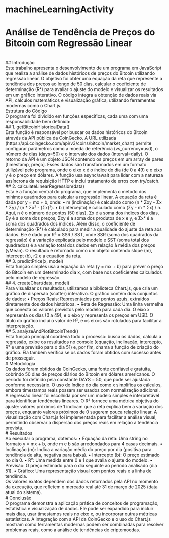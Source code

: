 # machineLearningActivity

# Análise de Tendência de Preços do Bitcoin com Regressão Linear
</br>
## Introdução
</br>
Este trabalho apresenta o desenvolvimento de um programa em JavaScript que realiza a análise de dados históricos de preços do Bitcoin utilizando regressão linear. O objetivo foi obter uma equação da reta que represente a tendência dos preços ao longo de 50 dias, calcular o coeficiente de determinação (R²) para avaliar o ajuste do modelo e visualizar os resultados em um gráfico interativo. O código integra a obtenção de dados reais via API, cálculos matemáticos e visualização gráfica, utilizando ferramentas modernas como o Chart.js.
</br>
Estrutura do Código
</br>
O programa foi dividido em funções específicas, cada uma com uma responsabilidade bem definida:
</br>
## 1.	getBitcoinHistoricalData()
</br>
Esta função é responsável por buscar os dados históricos do Bitcoin através da API pública da CoinGecko. A URL utilizada (https://api.coingecko.com/api/v3/coins/bitcoin/market_chart) permite configurar parâmetros como a moeda de referência (vs_currency=usd), o número de dias (days=50) e o intervalo dos dados (interval=daily). O retorno da API é um objeto JSON contendo os preços em um array de pares [timestamp, preço]. Esses dados são transformados em um formato utilizável pelo programa, onde o eixo x é o índice do dia (de 0 a 49) e o eixo y é o preço em dólares. A função usa async/await para lidar com a natureza assíncrona da requisição HTTP e inclui tratamento de erros com try/catch.
</br>
## 2.	calculateLinearRegression(data)
</br>
Esta é a função central do programa, que implementa o método dos mínimos quadrados para calcular a regressão linear. A equação da reta é dada por y = mx + b, onde:
•	m (inclinação) é calculado como (n * Σxy - Σx * Σy) / (n * Σx² - (Σx)²).
•	b (intercepto) é calculado como (Σy - m * Σx) / n. Aqui, n é o número de pontos (50 dias), Σx é a soma dos índices dos dias, Σy é a soma dos preços, Σxy é a soma dos produtos de x e y, e Σx² é a soma dos quadrados dos índices.
Além disso, o coeficiente de determinação (R²) é calculado para medir a qualidade do ajuste da reta aos dados. Ele é dado por R² = SSR / SST, onde SSR (soma dos quadrados da regressão) é a variação explicada pelo modelo e SST (soma total dos quadrados) é a variação total dos dados em relação à média dos preços (yMean). O resultado é retornado como um objeto contendo slope (m), intercept (b), r2 e a equation da reta.
</br>
## 3.	predictPrice(x, model)
</br>
Esta função simples usa a equação da reta (y = mx + b) para prever o preço do Bitcoin em um determinado dia x, com base nos coeficientes calculados pelo modelo de regressão.
</br>
## 4.	createChart(data, model)
</br>
Para visualizar os resultados, utilizamos a biblioteca Chart.js, que cria um gráfico de dispersão (scatter) interativo. O gráfico contém dois conjuntos de dados:
•	Preços Reais: Representados por pontos azuis, extraídos diretamente dos dados históricos.
•	Reta de Regressão: Uma linha vermelha que conecta os valores previstos pelo modelo para cada dia. O eixo x representa os dias (0 a 49), e o eixo y representa os preços em USD. O título do gráfico inclui o valor de R², e os eixos são rotulados para facilitar a interpretação.
</br>
## 5.	analyzeAndPlotBitcoinTrend()
</br>
Esta função principal coordena todo o processo: busca os dados, calcula a regressão, exibe os resultados no console (equação, inclinação, intercepto, R² e uma previsão para o dia 51) e, por fim, chama a função de criação do gráfico. Ela também verifica se os dados foram obtidos com sucesso antes de prosseguir.
</br>
# Metodologia
</br>
Os dados foram obtidos da CoinGecko, uma fonte confiável e gratuita, cobrindo 50 dias de preços diários do Bitcoin em dólares americanos. O período foi definido pela constante DAYS = 50, que pode ser ajustada conforme necessário. O uso do índice do dia como x simplifica os cálculos, embora timestamps reais possam ser usados com normalização adicional.
A regressão linear foi escolhida por ser um modelo simples e interpretável para identificar tendências lineares. O R² fornece uma métrica objetiva do ajuste: valores próximos de 1 indicam que a reta explica bem a variação dos preços, enquanto valores próximos de 0 sugerem pouca relação linear.
A visualização com Chart.js foi implementada para facilitar a análise visual, permitindo observar a dispersão dos preços reais em relação à tendência prevista.
</br>
# Resultados
</br>
Ao executar o programa, obtemos:
•	Equação da reta: Uma string no formato y = mx + b, onde m e b são arredondados para 4 casas decimais.
•	Inclinação (m): Indica a variação média do preço por dia (positiva para tendência de alta, negativa para baixa).
•	Intercepto (b): O preço estimado no dia 0.
•	R²: Uma medida entre 0 e 1 que avalia o ajuste do modelo.
•	Previsão: O preço estimado para o dia seguinte ao período analisado (dia 51).
•	Gráfico: Uma representação visual com pontos reais e a linha de tendência.
</br>
Os valores exatos dependem dos dados retornados pela API no momento da execução, que refletem o mercado real até 31 de março de 2025 (data atual do sistema).
</br>
# Conclusão
</br>
O programa demonstra a aplicação prática de conceitos de programação, estatística e visualização de dados. Ele pode ser expandido para incluir mais dias, usar timestamps reais no eixo x, ou incorporar outras métricas estatísticas. A integração com a API da CoinGecko e o uso do Chart.js mostram como ferramentas modernas podem ser combinadas para resolver problemas reais, como a análise de tendências de criptomoedas.
